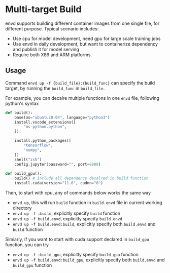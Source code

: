 # Multi-target Build

envd supports building different container images from one single file, for different purpose. Typical scenario includes:

- Use cpu for model development, need gpu for large scale training jobs
- Use envd in daily development, but want to containerize dependency and publish it for model serving
- Require both X86 and ARM platforms.

## Usage

Command `envd up -f {build_file}:{build_func}` can specify the build target, by running the `build_func` in `build_file`. 

For example, you can decalre multiple functions in one `envd` file, following python's syntax

<custom-title title=" build.envd">

```python
def build():
    base(os="ubuntu20.04", language="python3")
    install.vscode_extensions([
        "ms-python.python",
    ])

    install.python_packages([
        "tensorflow",
        "numpy",
    ])
    shell("zsh")
    config.jupyter(password="", port=8888)
    
def build_gpu():
    build() # include all dependency decalred in build function
    install.cuda(version="11.6", cudnn="8")
```

</custom-title>

Then, to start with cpu, any of commands below works the same way 

- `envd up`, this will run `build` function in `build.envd` file in 
current working directory
- `envd up -f :build`, explicitly specify `build` function
- `envd up -f build.envd`, explicitly specify `build.envd`
- `envd up -f build.envd:build`, explicitly specify both `build.envd` and `build` function

Simiarly, if you want to start with cuda support declared in `build_gpu` function, you can try

- `envd up -f :build_gpu`, explicitly specify `build_gpu` function
- `envd up -f build.envd:build_gpu`, explicitly specify both `build.envd` and `build_gpu` function
